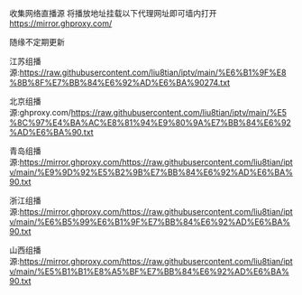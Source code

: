 收集网络直播源
将播放地址挂载以下代理网址即可墙内打开
https://mirror.ghproxy.com/

随缘不定期更新

江苏组播源:https://raw.githubusercontent.com/liu8tian/iptv/main/%E6%B1%9F%E8%8B%8F%E7%BB%84%E6%92%AD%E6%BA%90274.txt

北京组播源:ghproxy.com/https://raw.githubusercontent.com/liu8tian/iptv/main/%E5%8C%97%E4%BA%AC%E8%81%94%E9%80%9A%E7%BB%84%E6%92%AD%E6%BA%90.txt

青岛组播源:https://mirror.ghproxy.com/https://raw.githubusercontent.com/liu8tian/iptv/main/%E9%9D%92%E5%B2%9B%E7%BB%84%E6%92%AD%E6%BA%90.txt

浙江组播源:https://mirror.ghproxy.com/https://raw.githubusercontent.com/liu8tian/iptv/main/%E6%B5%99%E6%B1%9F%E7%BB%84%E6%92%AD%E6%BA%90.txt

山西组播源:https://mirror.ghproxy.com/https://raw.githubusercontent.com/liu8tian/iptv/main/%E5%B1%B1%E8%A5%BF%E7%BB%84%E6%92%AD%E6%BA%90.txt
